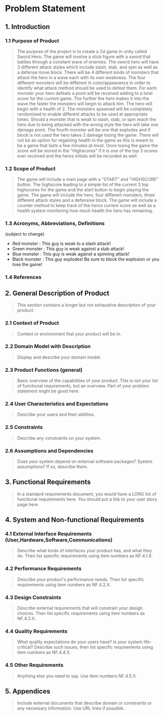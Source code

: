 # Problem Statement

## 1. Introduction

### 1.1 Purpose of Product

>The purpose of the project is to create a 2d game in unity called Sword Hero. The game will involve a stick figure with a sword that battles through a constant wave of enemies. The sword hero will have 3 different attack styles which include
slash, stab, and spin as well as a defense move block. There will be 4 different kinds of monsters that attack the hero in a wave each with its own weakness. The four different monsters will be different in color/appearance in order to identify 
what attack method should be used to defeat them. For each monster your hero defeats a point will be received adding to a total score for the current game. The further the hero makes it into the wave the faster the monsters will begin to attack him.
The hero will begin with a health of 2. The monsters spawned will be completely randomized to enable different attacks to be used at appropriate times. Should a monster that is weak to slash, stab, or spin reach the hero due to being attacked with the wrong style the hero will take one damage point. The fourth monster will be one that explodes and if block is not used the hero takes 2 damage losing the game. There will not be an option for regaining heatlh in the game as this is meant to be a game that lasts a few minutes at most. Once losing the game the score will be stored in the "Highscores" if it is one of the top 3 scores ever received and the heros initials will be recorded as well. 

### 1.2 Scope of Product

> The game will include a main page with a "START" and "HIGHSCORE" button. The highscore leading to a simple list of the current 3 top highscores for the game and the start button to begin playing the game. The game will include the hero, four different monsters, three different attack styles and a defensive block. The game will include a counter method to keep track of the heros current score as well as a health system monitoring how much health the hero has remaining. 

### 1.3 Acronyms, Abbreviations, Definitions

(subject to change)
* Red monster : This guy is weak to a slash attack!
* Green monster : This guy is weak against a stab attack!
* Blue monster : This guy is weak against a spinning attack! 
* Black monster : This guy explodes! Be sure to block the explosion or you lose the game!

### 1.4 References



## 2. General Description of Product

> This section contains a longer but not exhaustive description of your product.

### 2.1 Context of Product

> Context or environment that your product will be in.

### 2.2 Domain Model with Description

> Display and describe your domain model.

### 2.3 Product Functions (general)

> Basic overview of the capabilities of your product. This is not your list of functional requirements, but an overview. Part of your problem statement might be good here.

### 2.4 User Characteristics and Expectations

> Describe your users and their abilities.

### 2.5 Constraints

> Describe any constraints on your system.

### 2.6 Assumptions and Dependencies

> Does your system depend on external software packages? System assumptions? If so, describe them.

## 3. Functional Requirements

> In a standard requirements document, you would have a LONG list of functional requirements here. You should put a link to your user story page here.

## 4. System and Non-functional Requirements

### 4.1 External Interface Requirements (User,Hardware,Software,Communications)

> Describe what kinds of interfaces your product has, and what they do. Then list specific requirements using item numbers as NF.4.1.X.

### 4.2 Performance Requirements

> Describe your product's performance needs. Then list specific requirements using item numbers as NF.4.2.X.

### 4.3 Design Constraints

> Describe external requirements that will constrain your design choices. Then list specific requirements using item numbers as NF.4.3.X.

### 4.4 Quality Requirements

> What quality expectations do your users have? Is your system life-critical? Describe such issues, then list specific requirements using item numbers as NF.4.4.X.

### 4.5 Other Requirements

> Anything else you need to say. Use item numbers NF.4.5.X.

## 5. Appendices

> Include external documents that describe domain or constraints or any necessary information. Use URL links if possible.

